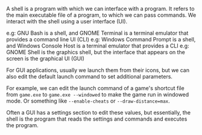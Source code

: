 A shell is a program with which we can interface with a program. It refers to the main executable file of a program, to which we can pass commands. We interact with the shell using a user interface (UI).

e.g: GNU Bash is a shell, and GNOME Terminal is a terminal emulator that provides a command line UI (CLI)
e.g: Windows Command Prompt is a shell, and Windows Console Host is a terminal emulator that provides a CLI
e.g: GNOME Shell is the graphics shell, but the interface that appears on the screen is the graphical UI (GUI)

For GUI applications, usually we launch them from their icons, but we can also edit the default launch command to set additional parameters.

For example, we can edit the launch command of a game's shortcut file from `game.exe` to `game.exe --windowed` to make the game run in windowed mode. Or something like `--enable-cheats` or `--draw-distance=max`.

Often a GUI has a settings section to edit these values, but essentially, the shell is the program that reads the settings and commands and executes the program.